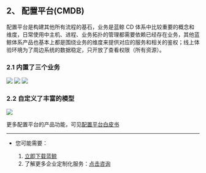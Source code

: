 ## 2、 配置平台(CMDB)

配置平台是构建其他所有流程的基石，业务是蓝鲸 CD 体系中比较重要的概念和维度，日常使用中主机、进程、业务拓扑的管理都需要依赖已经存在业务，其他蓝鲸体系产品也基本上都是围绕业务的维度来提供对应的服务和相关的鉴权；线上体验环境为了周边系统的数据稳定，只开放了查看权限（所有资源）。

### 2.1 内置了三个业务

![](./assets/2022-02-18-17-47-12.png)
![](./assets/2022-02-18-17-47-17.png)
![](./assets/2022-02-18-17-47-23.png)

### 2.2 自定义了丰富的模型

![](./assets/2022-02-18-17-47-31.png)

更多配置平台的产品功能，可见[配置平台白皮书](../../CMDB/3.10/UserGuide/Introduce/Overview.md)

---

- 您可能需要：

    1. [立即下载蓝鲸](https://bk.tencent.com/download/)
    2. 了解更多企业定制化服务：[点击咨询](https://bk.tencent.com/applyinfo/ee/)